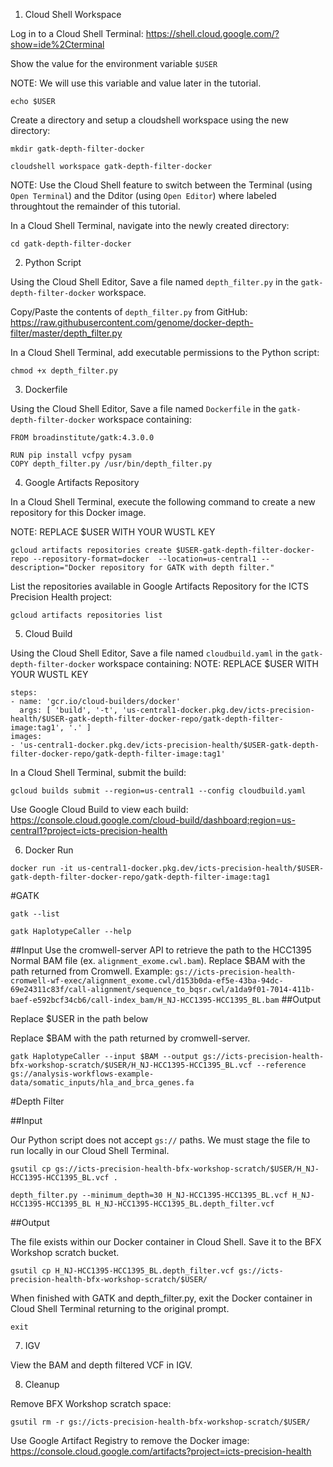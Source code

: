 1. Cloud Shell Workspace

Log in to a Cloud Shell Terminal: https://shell.cloud.google.com/?show=ide%2Cterminal

Show the value for the environment variable `$USER`

NOTE: We will use this variable and value later in the tutorial.
```
echo $USER
```

Create a directory and setup a cloudshell workspace using the new directory:
```
mkdir gatk-depth-filter-docker
```

```
cloudshell workspace gatk-depth-filter-docker
```
NOTE: Use the Cloud Shell feature to switch between the Terminal (using `Open Terminal`) and the Dditor (using `Open Editor`) where labeled throughtout the remainder of this tutorial.

In a Cloud Shell Terminal, navigate into the newly created directory:
```
cd gatk-depth-filter-docker
``` 

2. Python Script

Using the Cloud Shell Editor, Save a file named `depth_filter.py` in the `gatk-depth-filter-docker` workspace. 

Copy/Paste the contents of `depth_filter.py` from GitHub:
https://raw.githubusercontent.com/genome/docker-depth-filter/master/depth_filter.py

In a Cloud Shell Terminal, add executable permissions to the Python script:
```
chmod +x depth_filter.py
```

3. Dockerfile

Using the Cloud Shell Editor, Save a file named `Dockerfile` in the `gatk-depth-filter-docker` workspace containing:
```
FROM broadinstitute/gatk:4.3.0.0

RUN pip install vcfpy pysam
COPY depth_filter.py /usr/bin/depth_filter.py
```

4. Google Artifacts Repository

In a Cloud Shell Terminal, execute the following command to create a new repository for this Docker image.

NOTE: REPLACE $USER WITH YOUR WUSTL KEY

```
gcloud artifacts repositories create $USER-gatk-depth-filter-docker-repo --repository-format=docker  --location=us-central1 --description="Docker repository for GATK with depth filter."
```
List the repositories available in Google Artifacts Repository for the ICTS Precision Health project:
```
gcloud artifacts repositories list
```

5. Cloud Build

Using the Cloud Shell Editor, Save a file named `cloudbuild.yaml` in the `gatk-depth-filter-docker` workspace containing:
NOTE: REPLACE $USER WITH YOUR WUSTL KEY
```
steps:
- name: 'gcr.io/cloud-builders/docker'
  args: [ 'build', '-t', 'us-central1-docker.pkg.dev/icts-precision-health/$USER-gatk-depth-filter-docker-repo/gatk-depth-filter-image:tag1', '.' ]
images:
- 'us-central1-docker.pkg.dev/icts-precision-health/$USER-gatk-depth-filter-docker-repo/gatk-depth-filter-image:tag1'
```

In a Cloud Shell Terminal, submit the build:
```
gcloud builds submit --region=us-central1 --config cloudbuild.yaml
```

Use Google Cloud Build to view each build: https://console.cloud.google.com/cloud-build/dashboard;region=us-central1?project=icts-precision-health

6. Docker Run

```
docker run -it us-central1-docker.pkg.dev/icts-precision-health/$USER-gatk-depth-filter-docker-repo/gatk-depth-filter-image:tag1
```

#GATK
```
gatk --list
```

```
gatk HaplotypeCaller --help
```
##Input
Use the cromwell-server API to retrieve the path to the HCC1395 Normal BAM file (ex. `alignment_exome.cwl.bam`).
Replace $BAM with the path returned from Cromwell. Example: `gs://icts-precision-health-cromwell-wf-exec/alignment_exome.cwl/d153b0da-ef5e-43ba-94dc-69e24311c83f/call-alignment/sequence_to_bqsr.cwl/a1da9f01-7014-411b-baef-e592bcf34cb6/call-index_bam/H_NJ-HCC1395-HCC1395_BL.bam`
##Output

Replace $USER in the path below

Replace $BAM with the path returned by cromwell-server. 
```
gatk HaplotypeCaller --input $BAM --output gs://icts-precision-health-bfx-workshop-scratch/$USER/H_NJ-HCC1395-HCC1395_BL.vcf --reference gs://analysis-workflows-example-data/somatic_inputs/hla_and_brca_genes.fa
```
#Depth Filter

##Input

Our Python script does not accept `gs://` paths. We must stage the file to run locally in our Cloud Shell Terminal.
```
gsutil cp gs://icts-precision-health-bfx-workshop-scratch/$USER/H_NJ-HCC1395-HCC1395_BL.vcf .
```

```
depth_filter.py --minimum_depth=30 H_NJ-HCC1395-HCC1395_BL.vcf H_NJ-HCC1395-HCC1395_BL H_NJ-HCC1395-HCC1395_BL.depth_filter.vcf
```

##Output

The file exists within our Docker container in Cloud Shell. Save it to the BFX Workshop scratch bucket.
```
gsutil cp H_NJ-HCC1395-HCC1395_BL.depth_filter.vcf gs://icts-precision-health-bfx-workshop-scratch/$USER/
```

When finished with GATK and depth_filter.py, exit the Docker container in Cloud Shell Terminal returning to the original prompt.
```
exit
```


7. IGV

View the BAM and depth filtered VCF in IGV.

8. Cleanup

Remove BFX Workshop scratch space:
```
gsutil rm -r gs://icts-precision-health-bfx-workshop-scratch/$USER/
```

Use Google Artifact Registry to remove the Docker image: https://console.cloud.google.com/artifacts?project=icts-precision-health

